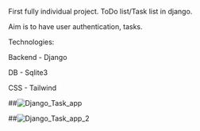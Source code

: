 First fully individual project. ToDo list/Task list in django.

Aim is to have user authentication, tasks.


Technologies:


Backend - Django

DB      - Sqlite3

CSS     - Tailwind


##![Django_Task_app](https://github.com/user-attachments/assets/330fa6d9-3463-49e9-9a97-e27cd9719d9c)


##![Django_Task_app_2](https://github.com/user-attachments/assets/bb937560-ada1-4453-8b9c-3d55cf91fb0b)
